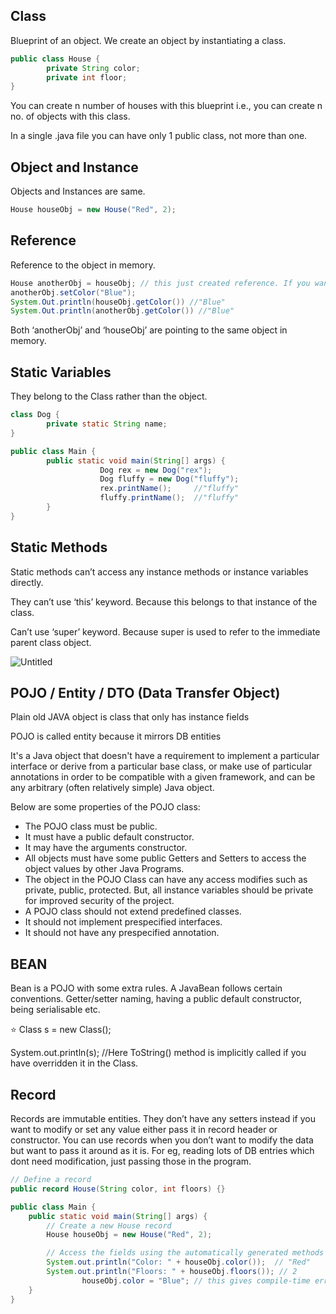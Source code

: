 ## Class

Blueprint of an object. We create an object by instantiating a class.

```java
public class House {
		private String color;
		private int floor;
}
```

You can create n number of houses with this blueprint i.e., you can create n no. of objects with this class.

In a single .java file you can have only 1 public class, not more than one.

## Object and Instance

Objects and Instances are same.

```java
House houseObj = new House("Red", 2);
```

## Reference

Reference to the object in memory.

```java
House anotherObj = houseObj; // this just created reference. If you want a separate obj with no memory link use - House anotherObj = new House(houseObj); //Copy constructor
anotherObj.setColor("Blue");
System.Out.println(houseObj.getColor()) //"Blue"
System.Out.println(anotherObj.getColor()) //"Blue"
```

Both ‘anotherObj’ and ‘houseObj’ are pointing to the same object in memory.

## Static Variables

They belong to the Class rather than the object. 

```java
class Dog {
		private static String name;
}

public class Main {
		public static void main(String[] args) {
					Dog rex = new Dog("rex");
					Dog fluffy = new Dog("fluffy");
					rex.printName();     //"fluffy"
					fluffy.printName();  //"fluffy"
		}
}
```

## Static Methods

Static methods can’t access any instance methods or instance variables directly. 

They can’t use ‘this’ keyword. Because this belongs to that instance of the class.

Can’t use ‘super’ keyword. Because super is used to refer to the immediate parent class object.

![Untitled](https://prod-files-secure.s3.us-west-2.amazonaws.com/997b3f08-8d91-4863-b9a7-b592d6f05125/157a1398-852e-45ea-95f3-4ec9fa1d698d/Untitled.png)

## POJO / Entity / DTO (Data Transfer Object)

Plain old JAVA object is class that only has instance fields

POJO is called entity because it mirrors DB entities

It's a Java object that doesn't have a requirement to implement a particular interface or derive from a particular base class, or make use of particular annotations in order to be compatible with a given framework, and can be any arbitrary (often relatively simple) Java object. 

Below are some properties of the POJO class:

- The POJO class must be public.
- It must have a public default constructor.
- It may have the arguments constructor.
- All objects must have some public Getters and Setters to access the object values by other Java Programs.
- The object in the POJO Class can have any access modifies such as private, public, protected. But, all instance variables should be private for improved security of the project.
- A POJO class should not extend predefined classes.
- It should not implement prespecified interfaces.
- It should not have any prespecified annotation.

## BEAN

Bean is a POJO with some extra rules. A JavaBean follows certain conventions. Getter/setter naming, having a public default constructor, being serialisable etc.

⭐ Class s = new Class();

System.out.println(s); //Here ToString() method is implicitly called if you have overridden it in the Class. 

## Record

Records are immutable entities. They don’t have any setters instead if you want to modify or set any value either pass it in record header or constructor. You can use records when you don’t want to modify the data but want to pass it around as it is. For eg, reading lots of DB entries which dont need modification, just passing those in the program.

```java
// Define a record
public record House(String color, int floors) {}

public class Main {
    public static void main(String[] args) {
        // Create a new House record
        House houseObj = new House("Red", 2);

        // Access the fields using the automatically generated methods
        System.out.println("Color: " + houseObj.color());  // "Red"
        System.out.println("Floors: " + houseObj.floors()); // 2
				houseObj.color = "Blue"; // this gives compile-time error - Error: Cannot assign a value to final variable 'color'
    }
}

```